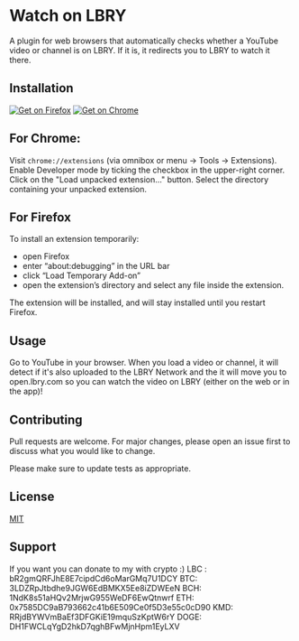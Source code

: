 
# Watch on LBRY

A plugin for web browsers that automatically checks whether a YouTube video or channel is on LBRY. If it is, it redirects you to LBRY to watch it there.

## Installation

[![Get on Firefox](https://addons.cdn.mozilla.net/static/img/addons-buttons/AMO-button_1.png)](https://addons.mozilla.org/pl/firefox/addon/watch-on-lbry/?src=search) [![Get on Chrome](https://developer.chrome.com/webstore/images/ChromeWebStore_BadgeWBorder_v2_206x58.png)](https://chrome.google.com/webstore/detail/watch-on-lbry/jjmbbhopnjdjnpceiecihldbhibchgek?hl=pl&gl=PL)

## For Chrome:
Visit ```chrome://extensions``` (via omnibox or menu -> Tools -> Extensions).
Enable Developer mode by ticking the checkbox in the upper-right corner.
Click on the "Load unpacked extension..." button.
Select the directory containing your unpacked extension.
## For Firefox
To install an extension temporarily:

-   open Firefox
-   enter “about:debugging” in the URL bar
-   click “Load Temporary Add-on”
-   open the extension’s directory and select any file inside the extension.

The extension will be installed, and will stay installed until you restart Firefox.


## Usage

Go to YouTube in your browser. When you load a video or channel, it will detect if it's also uploaded to the LBRY Network and the it will move you to open.lbry.com so you can watch the video on LBRY (either on the web or in the app)!

## Contributing
Pull requests are welcome. For major changes, please open an issue first to discuss what you would like to change.

Please make sure to update tests as appropriate.

## License
[MIT](https://choosealicense.com/licenses/mit/)

## Support
If you want you can donate to my with crypto :)
LBC : bR2gmQRFJhE8E7cipdCd6oMarGMq7U1DCY
BTC: 3LDZRpJtbdhe9JGW6EdBMKX5Ee8iZDWEeN
BCH: 1NdK8s51aHQv2MrjwG955WeDF6EwQtnwrf
ETH: 0x7585DC9aB793662c41b6E509Ce0f5D3e55c0cD90
KMD: RRjdBYWVmBaEf3DFGKiE19mquSzKptW6rY
DOGE: DH1FWCLqYgD2hkD7qghBFwMjnHpm1EyLXV

